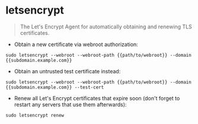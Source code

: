 # letsencrypt

> The Let's Encrypt Agent for automatically obtaining and renewing TLS certificates.

- Obtain a new certificate via webroot authorization:

`sudo letsencrypt --webroot --webroot-path {{path/to/webroot}} --domain {{subdomain.example.com}}`

- Obtain an untrusted test certificate instead:

`sudo letsencrypt --webroot --webroot-path {{path/to/webroot}} --domain {{subdomain.example.com}} --test-cert`

- Renew all Let's Encrypt certificates that expire soon (don't forget to restart any servers that use them afterwards):

`sudo letsencrypt renew`
